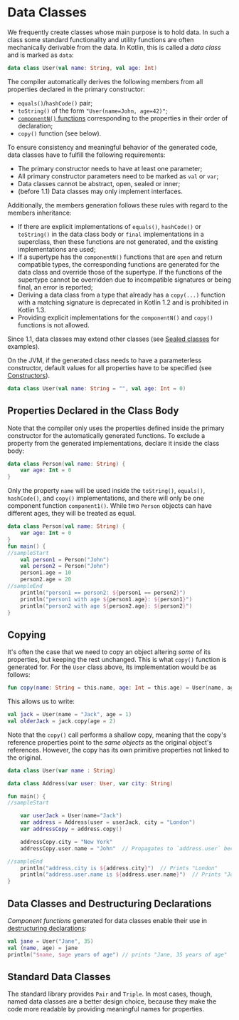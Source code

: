 # Data Classes

We frequently create classes whose main purpose is to hold data.
In such a class some standard functionality and utility functions are often mechanically
derivable from the data. In Kotlin, this is called a _data class_ and is marked as `data`:

<div class="sample" markdown="1" theme="idea" data-highlight-only>

```kotlin
data class User(val name: String, val age: Int)
```

</div>

The compiler automatically derives the following members from all properties declared in the primary constructor:

* `equals()`/`hashCode()` pair;
* `toString()` of the form `"User(name=John, age=42)"`;
* [`componentN()` functions](multi-declarations.html) corresponding to the properties in their order of declaration;
* `copy()` function (see below).

To ensure consistency and meaningful behavior of the generated code, data classes have to fulfill the following requirements:

* The primary constructor needs to have at least one parameter;
* All primary constructor parameters need to be marked as `val` or `var`;
* Data classes cannot be abstract, open, sealed or inner;
* (before 1.1) Data classes may only implement interfaces.

Additionally, the members generation follows these rules with regard to the members inheritance:

* If there are explicit implementations of `equals()`, `hashCode()` or `toString()` in the data class body or
  `final` implementations in a superclass, then these functions are not generated, and the existing
  implementations are used;
* If a supertype has the `componentN()` functions that are `open` and return compatible types, the
  corresponding functions are generated for the data class and override those of the supertype. If the functions of the
  supertype cannot be overridden due to incompatible signatures or being final, an error is reported;
* Deriving a data class from a type that already has a `copy(...)` function with a matching signature is deprecated in
  Kotlin 1.2 and is prohibited in Kotlin 1.3.
* Providing explicit implementations for the `componentN()` and `copy()` functions is not allowed.

Since 1.1, data classes may extend other classes (see [Sealed classes](sealed-classes.html) for examples).

On the JVM, if the generated class needs to have a parameterless constructor, default values for all properties have to be specified
(see [Constructors](classes.md#constructors)).

<div class="sample" markdown="1" theme="idea" data-highlight-only>

```kotlin
data class User(val name: String = "", val age: Int = 0)
```

</div>

## Properties Declared in the Class Body

Note that the compiler only uses the properties defined inside the primary constructor for the automatically generated functions. To exclude a property from the generated implementations, declare it inside the class body:

<div class="sample" markdown="1" theme="idea" data-highlight-only>

```kotlin
data class Person(val name: String) {
    var age: Int = 0
}
```

</div>

Only the property `name` will be used inside the `toString()`, `equals()`, `hashCode()`, and `copy()` implementations, and there will only be one component function `component1()`. While two `Person` objects can have different ages, they will be treated as equal.

<div class="sample" markdown="1" theme="idea">

```kotlin
data class Person(val name: String) {
    var age: Int = 0
}
fun main() {
//sampleStart
    val person1 = Person("John")
    val person2 = Person("John")
    person1.age = 10
    person2.age = 20
//sampleEnd
    println("person1 == person2: ${person1 == person2}")
    println("person1 with age ${person1.age}: ${person1}")
    println("person2 with age ${person2.age}: ${person2}")
}
```

</div>

## Copying

It's often the case that we need to copy an object altering _some_ of its properties, but keeping the rest unchanged.
This is what `copy()` function is generated for. For the `User` class above, its implementation would be as follows:

<div class="sample" markdown="1" theme="idea" data-highlight-only>

```kotlin
fun copy(name: String = this.name, age: Int = this.age) = User(name, age)     
```

</div>

This allows us to write:

<div class="sample" markdown="1" theme="idea" data-highlight-only>

```kotlin
val jack = User(name = "Jack", age = 1)
val olderJack = jack.copy(age = 2)
```

</div>

Note that the `copy()` call performs a shallow copy, meaning that the copy's reference properties point to the _same objects_ as the original object's references. However, the copy has its own primitive properties not linked to the original.

<div class="sample" markdown="1" theme="idea">

```kotlin
data class User(var name : String)

data class Address(var user: User, var city: String)

fun main() {
//sampleStart

    var userJack = User(name="Jack")
    var address = Address(user = userJack, city = "London")
    var addressCopy = address.copy()

    addressCopy.city = "New York"
    addressCopy.user.name = "John"  // Propagates to `address.user` because they both point to userJack.

//sampleEnd
    println("address.city is ${address.city}")  // Prints "London"
    println("address.user.name is ${address.user.name}")  // Prints "John"
}
```

</div>

## Data Classes and Destructuring Declarations

_Component functions_ generated for data classes enable their use in [destructuring declarations](multi-declarations.html):

<div class="sample" markdown="1" theme="idea" data-highlight-only>

```kotlin
val jane = User("Jane", 35) 
val (name, age) = jane
println("$name, $age years of age") // prints "Jane, 35 years of age"
```

</div>

## Standard Data Classes

The standard library provides `Pair` and `Triple`. In most cases, though, named data classes are a better design choice,
because they make the code more readable by providing meaningful names for properties.
